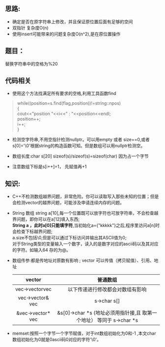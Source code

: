 ## 思路:  
* 确定是否在原字符串上修改，并且保证原位置后面有足够的空间  
* 双指针 复杂度O(n)
* 使用insert可能带来的问题复杂度O(n^2),是在原位置操作
## 题目：
替换字符串中的空格为%20

## 代码相关
* 使用这个方法找满足所有要求的空格,利用工具函数find  
> while((position=s.find(flag,position))!=string::npos)  
{  
       cout<<"position  "<<i<<" : "<<position<<endl;  
        position++;  
         i++;  
 }  
 >
* 检测空字符串,不用空指针检测nullptr。可以用empty 或者 size==0,或者s[0]='\0'根据string的构造函数可知。但是数组可以用nullptr检测空。  
    
* 数组长度:char s[20] sizeof(s)/sizeof(s)=sizeof(char) 因为占一个字节  
* 注意数组下标是s[i++]=1， 先赋值再+1  

## 知识:  
* C++不检测数组越界问题，非常危险。你可以读取写入那些未知的位置；但是会检测vector的越界问题，可能涉及申请连续内存的问题。
 
* String 数组 string a[10],每一个位置既可以放字符也可放字符串，不会检查越界问题，即你可以在a[12]填入东西;  
  __String a ，此时a[0]只能填字符__,当初始化a={"kkkkk"}之后,程序里访问a[n]时会检查下标越界问题;  
  a.size不包括\0,但是可以通过下标访问并输出其ASCII值为0;  
  对于String类型的变量输入一个数字，读入的是数字对应的ascii码以及其对应的字符。如输入64 存的为@。


* 数组传参:都是传地址对原数有影响 ; vector 可以传值（拷贝赋值）、引用、地址 


 
  |          vector            |         普通数组                           |    
  |  :----:                   |   :---:                                    | 
  |  vec->vector<char>vec     |           以下传递进行修改都会对数组有影响    |  
  |  vec->vector<char>& vec   |           s->char s[]                      |  
  |  &vec->vector<char>* vec  |           &s[0]->char *s (地址必须用指针接,且 取第一个地址）   等同于 s->char *s  | 
 
   
* memset:按照一个字节一个字节赋值，对于int数组初始化为0和-1 ,本文char数组初始化为0就是0ascii码0对应的字符'\0'。


